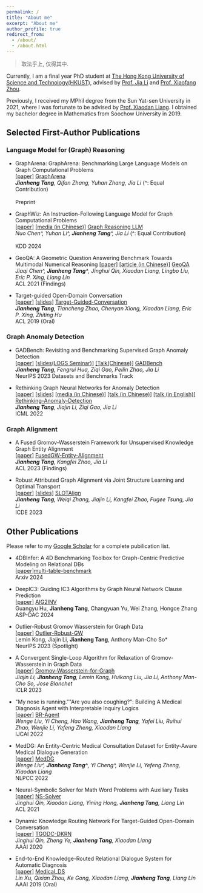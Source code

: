 ```yaml
---
permalink: /
title: "About me"
excerpt: "About me"
author_profile: true
redirect_from: 
  - /about/
  - /about.html
---
```


> 取法乎上, 仅得其中.

Currently, I am a final year PhD student at [The Hong Kong University of Science and Technology(HKUST)](https://hkust.edu.hk/), 
advised by [Prof. Jia Li](https://sites.google.com/view/lijia) and [Prof. Xiaofang Zhou](https://sites.google.com/view/xiaofang-zhou/home).

Previously, I received my MPhil degree from the Sun Yat-sen University in 2021, where I was fortunate to be advised by [Prof. Xiaodan Liang](https://scholar.google.com/citations?user=voxznZAAAAAJ&hl). 
I obtained my bachelor degree in Mathematics from Soochow University in 2019.

<!-- Place this tag in your head or just before your close body tag. -->
<script async defer src="https://buttons.github.io/buttons.js"></script>

## Selected First-Author Publications

### Language Model for (Graph) Reasoning
- GraphArena: GraphArena: Benchmarking Large Language Models on Graph Computational Problems <br>
[[paper]](https://arxiv.org/pdf/2407.00379)
<a class="github-button" href="https://github.com/squareroot3/GraphArena" data-show-count="true" aria-label="Star buttons/github-buttons on GitHub">GraphArena</a><br>
***Jianheng Tang**, Qifan Zhang, Yuhan Zhang, Jia Li* (^: Equal Contribution) <br>  
Preprint

- GraphWiz: An Instruction-Following Language Model for Graph Computational Problems <br>
[[paper]](https://arxiv.org/pdf/2402.16029)
[[media (in Chinese)]](https://36kr.com/p/2815034915392002)
<a class="github-button" href="https://github.com/nuochenpku/Graph-Reasoning-LLM" data-show-count="true" aria-label="Star buttons/github-buttons on GitHub">Graph Reasoning LLM</a><br>
*Nuo Chen^, Yuhan Li^, **Jianheng Tang**^, Jia Li* (^: Equal Contribution) <br>  
KDD 2024

- GeoQA: A Geometric Question Answering Benchmark Towards Multimodal Numerical Reasoning
[[paper]](https://aclanthology.org/2021.findings-acl.46.pdf)
[[article (in Chinese)]](https://mp.weixin.qq.com/s?__biz=MzIwNzc2NTk0NQ==&mid=2247516415&idx=2&sn=efa68338a8175608178f56dd99bcd54d&scene=21#wechat_redirect)
<a class="github-button" href="https://github.com/chen-judge/GeoQA" data-show-count="true" aria-label="Star buttons/github-buttons on GitHub">GeoQA</a><br>
*Jiaqi Chen^, **Jianheng Tang^**, Jinghui Qin, Xiaodan Liang, Lingbo Liu, Eric P. Xing, Liang Lin*<br>
ACL 2021 (Findings)

- Target-guided Open-Domain Conversation  <br>
[[paper]](https://aclanthology.org/P19-1565.pdf)
[[slides]](https://drive.google.com/file/d/1E4CRR2qG02GyEn7hYEH_rhr53Gkgo6Ki/view?usp=share_link) 
<a class="github-button" href="https://github.com/squareroot3/target-guided-conversation" data-show-count="true" aria-label="Star buttons/github-buttons on GitHub">Target-Guided-Conversation</a><br>
***Jianheng Tang**, Tiancheng Zhao, Chenyan Xiong, Xiaodan Liang, Eric P. Xing, Zhiting Hu* <br>
ACL 2019 (Oral)


### Graph Anomaly Detection
- GADBench: Revisiting and Benchmarking Supervised Graph Anomaly Detection <br>
[[paper]](https://arxiv.org/abs/2306.12251)
[[slides(LOGS Seminar)]](https://drive.google.com/file/d/1jiZUi60ez4Ltm8hJ-YqSlIuVpJgAzWDF/view?usp=sharing)
[[Talk(Chinese)]](https://www.bilibili.com/video/BV1Yu4y157BN/?spm_id_from=333.337.search-card.all.click)
<a class="github-button" href="https://github.com/squareroot3/GADBench" data-show-count="true" aria-label="Star buttons/github-buttons on GitHub">GADBench</a><br>
***Jianheng Tang**, Fengrui Hua, Ziqi Gao, Peilin Zhao, Jia Li* <br>
NeurIPS 2023 Datasets and Benchmarks Track

- Rethinking Graph Neural Networks for Anomaly Detection <br>
[[paper]](https://proceedings.mlr.press/v162/tang22b/tang22b.pdf) 
[[slides]](https://icml.cc/media/icml-2022/Slides/17968_le6HH92.pdf)
[[media (in Chinese)]](https://www.jiqizhixin.com/articles/2022-06-10-3)
[[talk (in Chinese)]](https://www.bilibili.com/video/BV1BG411p7og/)
[[talk (in English)]](https://slideslive.com/38984068/rethinking-graph-neural-networks-for-anomaly-detection?ref=speaker-24150)
<a class="github-button" href="https://github.com/squareroot3/rethinking-anomaly-detection" data-show-count="true" aria-label="Star buttons/github-buttons on GitHub">Rethinking-Anomaly-Detection</a><br>
***Jianheng Tang**, Jiajin Li, Ziqi Gao, Jia Li* <br>
ICML 2022

### Graph Alignment
- A Fused Gromov-Wasserstein Framework for Unsupervised Knowledge Graph Entity Alignment <br>
[[paper]](https://aclanthology.org/2023.findings-acl.205/)
<a class="github-button" href="https://github.com/squareroot3/FusedGW-Entity-Alignment" data-show-count="true" aria-label="Star buttons/github-buttons on GitHub">FusedGW-Entity-Alignment</a><br>
***Jianheng Tang**, Kangfei Zhao, Jia Li* <br>
ACL 2023 (Findings)

- Robust Attributed Graph Alignment via Joint Structure Learning and Optimal Transport <br>
[[paper]](https://arxiv.org/abs/2301.12721)
[[slides]](https://drive.google.com/file/d/1dI1aCuqlO0NlPXQxaT85YGZzRRsx5VFg/view?usp=sharing)
<a class="github-button" href="https://github.com/squareroot3/SLOTAlign" data-show-count="true" aria-label="Star buttons/github-buttons on GitHub">SLOTAlign</a><br>
***Jianheng Tang**, Weiqi Zhang, Jiajin Li, Kangfei Zhao, Fugee Tsung, Jia Li* <br>
ICDE 2023



## Other Publications
Please refer to my [Google Scholar](https://scholar.google.com/citations?user=w4kWvXEAAAAJ&hl=zh-CN&oi=ao) for a complete pubilication list.

- 4DBInfer: A 4D Benchmarking Toolbox for Graph-Centric Predictive Modeling on Relational DBs <br>
[[paper]](https://arxiv.org/abs/2404.18209)<a class="github-button" href="https://github.com/awslabs/multi-table-benchmark" data-show-count="true" aria-label="Star buttons/github-buttons on GitHub">multi-table-benchmark</a><br>
Arxiv 2024

- DeepIC3: Guiding IC3 Algorithms by Graph Neural Network Clause Prediction <br>
[[paper]](https://ieeexplore.ieee.org/abstract/document/10473807/) <a class="github-button" href="https://github.com/Gy-Hu/AIG2INV" data-show-count="true" aria-label="Star buttons/github-buttons on GitHub">AIG2INV</a><br>
Guangyu Hu, **Jianheng Tang**, Changyuan Yu, Wei Zhang, Hongce Zhang<br>
ASP-DAC 2024

- Outlier-Robust Gromov Wasserstein for Graph Data <br>
[[paper]](https://arxiv.org/abs/2302.04610) <a class="github-button" href="https://github.com/lmkong020/outlier-robust-GW" data-show-count="true" aria-label="Star buttons/github-buttons on GitHub">Outlier-Robust-GW</a><br>
Lemin Kong, Jiajin Li, **Jianheng Tang**, Anthony Man-Cho So* <br>
NeurIPS 2023 (Spotlight)

- A Convergent Single-Loop Algorithm for Relaxation of Gromov-Wasserstein in Graph Data <br>
[[paper]](https://openreview.net/forum?id=0jxPyVWmiiF)
<a class="github-button" href="https://github.com/squareRoot3/Gromov-Wasserstein-for-Graph" data-show-count="true" aria-label="Star buttons/github-buttons on GitHub">Gromov-Wasserstein-for-Graph</a><br>
*Jiajin Li,  **Jianheng Tang**, Lemin Kong, Huikang Liu, Jia Li, Anthony Man-Cho So, Jose Blanchet* <br>
ICLR 2023

- "My nose is running.""Are you also coughing?": Building A Medical Diagnosis Agent with Interpretable Inquiry Logics<br>
[[paper]](https://arxiv.org/pdf/2204.13953v2.pdf)
<a class="github-button" href="https://github.com/lwgkzl/br-agent" data-show-count="true" aria-label="Star buttons/github-buttons on GitHub">BR-Agent</a><br>
*Wenge Liu, Yi Cheng, Hao Wang, **Jianheng Tang**, Yafei Liu, Ruihui Zhao, Wenjie Li, Yefeng Zheng, Xiaodan Liang* <br>
IJCAI 2022

- MedDG: An Entity-Centric Medical Consultation Dataset for Entity-Aware Medical Dialogue Generation<br>
[[paper]](https://arxiv.org/pdf/2010.07497)
<a class="github-button" href="https://github.com/lwgkzl/MedDG" data-show-count="true" aria-label="Star buttons/github-buttons on GitHub">MedDG</a><br>
*Wenge Liu^, **Jianheng Tang^**, Yi Cheng^, Wenjie Li, Yefeng Zheng, Xiaodan Liang*<br>
NLPCC 2022

- Neural-Symbolic Solver for Math Word Problems with Auxiliary Tasks<br>
[[paper]](https://aclanthology.org/2021.acl-long.456.pdf)
<a class="github-button" href="https://github.com/QinJinghui/NS-Solver" data-show-count="true" aria-label="Star buttons/github-buttons on GitHub">NS-Solver</a><br>
*Jinghui Qin, Xiaodan Liang, Yining Hong, **Jianheng Tang**, Liang Lin* <br>
ACL 2021

- Dynamic Knowledge Routing Network For Target-Guided Open-Domain Conversation<br>
[[paper]](https://arxiv.org/pdf/2002.01196v2.pdf)
<a class="github-button" href="https://github.com/James-Yip/TGODC-DKRN" data-show-count="true" aria-label="Star buttons/github-buttons on GitHub">TGODC-DKRN</a><br>
*Jinghui Qin, Zheng Ye, **Jianheng Tang**, Xiaodan Liang* <br>
AAAI 2020

- End-to-End Knowledge-Routed Relational Dialogue System for Automatic Diagnosis<br>
[[paper]](https://arxiv.org/pdf/1901.10623v2.pdf)
<a class="github-button" href="https://github.com/HCPLab-SYSU/Medical_DS" data-show-count="true" aria-label="Star buttons/github-buttons on GitHub">Medical_DS</a><br>
*Lin Xu, Qixian Zhou, Ke Gong, Xiaodan Liang, **Jianheng Tang**, Liang Lin*  <br>
AAAI 2019 (Oral)

<!--
- Heterogeneous graph reasoning for knowledge-grounded medical dialogue system<br>
[[paper]](https://www.sciencedirect.com/science/article/pii/S0925231221002678) <br>
*Wenge Liu, **Jianheng Tang**, Xiaodan Liang, Qingling Cai* <br>
NeuroComputing 2021
 
- Graph-Evolving Meta-Learning for Low-Resource Medical Dialogue Generation<br>
[[paper]](https://ojs.aaai.org/index.php/AAAI/article/view/17577/17384)
<a class="github-button" href="https://github.com/ha-lins/GEML-MDG" data-show-count="true" aria-label="Star buttons/github-buttons on GitHub">GEML-MDG</a><br>
*Shuai Lin, Pan Zhou, Xiaodan Liang, **Jianheng Tang**, Ruihui Zhao, Ziliang Chen, Liang Lin* <br>
AAAI 2021

- Geometric Graph Learning for Protein Mutation Effect Prediction<br>
[[paper]](https://dl.acm.org/doi/abs/10.1145/3583780.3614893)<br>
*Kangfei Zhao, Yu Rong, Biaobin Jiang, **Jianheng Tang**, Hengtong Zhang, Jeffrey Xu Yu, Peilin Zhao*<br>
CIKM 2023

- Handling Missing Data via Max-Entropy Regularized Graph Autoencoder [[paper]](https://arxiv.org/abs/2211.16771)<br>
*Ziqi Gao, Yifan Niu, Jiashun Cheng, **Jianheng Tang**, Lanqing Li, Tingyang Xu, Peilin Zhao, Fugee Tsung, Jia Li*  <br>
AAAI 2023
-->
